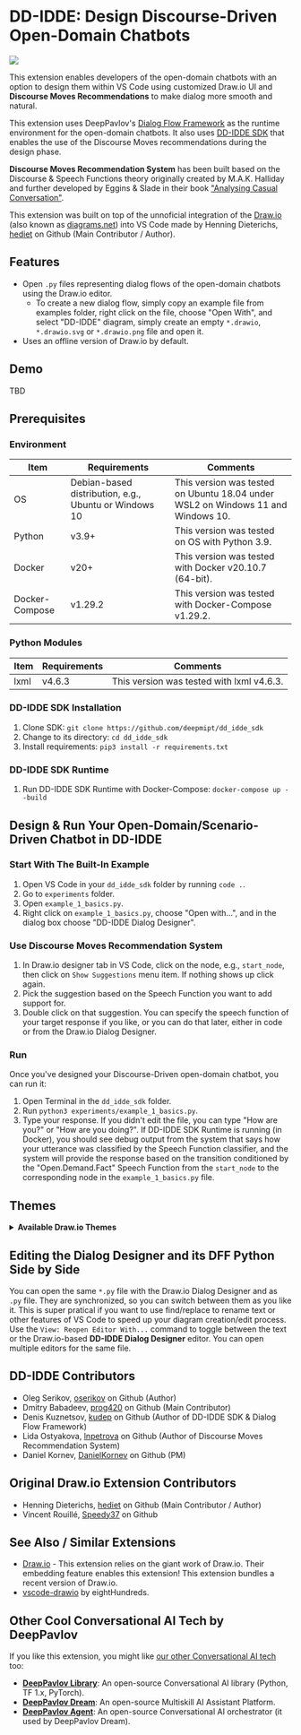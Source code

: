 # DD-IDDE: Design Discourse-Driven Open-Domain Chatbots


[![](https://img.shields.io/twitter/follow/deeppavlov.svg?style=social)](https://twitter.com/intent/follow?screen_name=deeppavlov)

This extension enables developers of the open-domain chatbots with an option to design them within VS Code using customized Draw.io UI and **Discourse Moves Recommendations** to make dialog more smooth and natural.

This extension uses DeepPavlov's [Dialog Flow Framework](https://github.com/deepmipt/dialog_flow_framework) as the runtime environment for the open-domain chatbots. It also uses [DD-IDDE SDK](https://github.com/deepmipt/dd_idde_sdk) that enables the use of the Discourse Moves recommendations during the design phase.

**Discourse Moves Recommendation System** has been built based on the Discourse & Speech Functions theory originally created by M.A.K. Halliday and further developed by Eggins & Slade in their book ["Analysing Casual Conversation"](https://www.equinoxpub.com/home/analysing-casual-conversation-suzanne-eggins-diana-slade/).

This extension was built on top of the unnoficial integration of the [Draw.io](https://app.diagrams.net/) (also known as [diagrams.net](diagrams.net)) into VS Code made by Henning Dieterichs, [hediet](https://github.com/hediet) on Github (Main Contributor / Author).

## Features

-   Open ```.py``` files representing dialog flows of the open-domain chatbots using the Draw.io editor.
    -   To create a new dialog flow, simply copy an example file from examples folder, right click on the file, choose "Open With", and select "DD-IDDE" diagram, simply create an empty `*.drawio`, `*.drawio.svg` or `*.drawio.png` file and open it.
-   Uses an offline version of Draw.io by default.

## Demo

TBD

## Prerequisites
### Environment

| Item           | Requirements                                          | Comments                                                     |
| -------------- | ----------------------------------------------------- | ------------------------------------------------------------ |
| OS             | Debian-based distribution, e.g., Ubuntu or Windows 10 | This version was tested on Ubuntu 18.04 under WSL2 on Windows 11 and Windows 10. |
| Python         | v3.9+                                                 | This version was tested on OS with Python 3.9.               |
| Docker         | v20+                                                  | This version was tested with Docker v20.10.7 (64-bit).       |
| Docker-Compose | v1.29.2                                               | This version was tested with Docker-Compose v1.29.2.         |

### Python Modules

| Item | Requirements | Comments                                  |
| ---- | ------------ | ----------------------------------------- |
| lxml | v4.6.3       | This version was tested with lxml v4.6.3. |

### DD-IDDE SDK Installation

1. Clone SDK: ```git clone https://github.com/deepmipt/dd_idde_sdk```
2. Change to its directory: ```cd dd_idde_sdk```
3. Install requirements: ```pip3 install -r requirements.txt```

### DD-IDDE SDK Runtime

1. Run DD-IDDE SDK Runtime with Docker-Compose: ```docker-compose up --build```

## Design & Run Your Open-Domain/Scenario-Driven Chatbot in DD-IDDE
### Start With The Built-In Example
1. Open VS Code in your ```dd_idde_sdk``` folder by running ```code .```.
2. Go to ```experiments``` folder.
3. Open ```example_1_basics.py```.
3. Right click on ```example_1_basics.py```, choose "Open with...", and in the dialog box choose "DD-IDDE Dialog Designer".
### Use Discourse Moves Recommendation System
1. In Draw.io designer tab in VS Code, click on the node, e.g., ```start_node```, then click on ```Show Suggestions``` menu item. If nothing shows up click again.
2. Pick the suggestion based on the Speech Function you want to add support for.
3. Double click on that suggestion. You can specify the speech function of your target response if you like, or you can do that later, either in code or from the Draw.io Dialog Designer.
### Run
Once you've designed your Discourse-Driven open-domain chatbot, you can run it:
1. Open Terminal in the ```dd_idde_sdk``` folder.
2. Run ```python3 experiments/example_1_basics.py```.
3. Type your response. If you didn't edit the file, you can type "How are you?" or "How are you doing?". If DD-IDDE SDK Runtime is running (in Docker), you should see debug output from the system that says how your utterance was classified by the Speech Function classifier, and the system will provide the response based on the transition conditioned by the "Open.Demand.Fact" Speech Function from the ```start_node``` to the corresponding node in the ```example_1_basics.py``` file. 

## Themes

<details>
    <summary><b>Available Draw.io Themes</b></summary>
    <!-- Please use HTML syntax here so that it works for Github and mkdocs -->
    <ul>
        <li><p>Theme "atlas"</p><img src="docs/theme-atlas.png" alt="atlas" width="800"></li>
        <li><p>Theme "Kennedy"</p><img src="docs/theme-Kennedy.png" alt="Kennedy" width="800"></li>
        <li><p>Theme "min"</p><img src="docs/theme-min.png" alt="min" width="800"</li>
        <li><p>Theme "dark"</p><img src="docs/theme-dark.png" alt="dark" width="800"></li>
    </ul>
</details>

## Editing the Dialog Designer and its DFF Python Side by Side

You can open the same `*.py` file with the Draw.io Dialog Designer and as `.py` file.
They are synchronized, so you can switch between them as you like it.
This is super pratical if you want to use find/replace to rename text or other features of VS Code to speed up your diagram creation/edit process.
Use the `View: Reopen Editor With...` command to toggle between the text or the Draw.io-based **DD-IDDE Dialog Designer** editor. You can open multiple editors for the same file.

## DD-IDDE Contributors

-   Oleg Serikov, [oserikov](https://github.com/oserikov) on Github (Author)
-   Dmitry Babadeev, [prog420](https://github.com/prog420) on Github (Main Contributor)
-   Denis Kuznetsov, [kudep](https://github.com/kudep) on Github (Author of DD-IDDE SDK & Dialog Flow Framework)
-   Lida Ostyakova, [lnpetrova](https://github.com/lnpetrova) on Github (Author of Discourse Moves Recommendation System)
-   Daniel Kornev, [DanielKornev](https://github.com/DanielKornev) on Github (PM)

## Original Draw.io Extension Contributors

-   Henning Dieterichs, [hediet](https://github.com/hediet) on Github (Main Contributor / Author)
-   Vincent Rouillé, [Speedy37](https://github.com/Speedy37) on Github

## See Also / Similar Extensions

-   [Draw.io](https://app.diagrams.net/) - This extension relies on the giant work of Draw.io. Their embedding feature enables this extension! This extension bundles a recent version of Draw.io.
-   [vscode-drawio](https://github.com/eightHundreds/vscode-drawio) by eightHundreds.

## Other Cool Conversational AI Tech by DeepPavlov

If you like this extension, you might like [our other Conversational AI tech](https://deeppavlov.ai) too:

-   **[DeepPavlov Library](https://www.github.com/deepmipt/deeppavlov)**: An open-source Conversational AI library (Python, TF 1.x, PyTorch).
-   **[DeepPavlov Dream](https://www.github.com/deepmipt/dream)**: An open-source Multiskill AI Assistant Platform.
-   **[DeepPavlov Agent](https://www.github.com/deepmipt/dp-agent)**: An open-source Conversational AI orchestrator (it used by DeepPavlov Dream).
